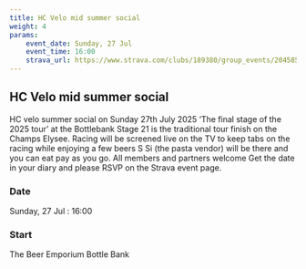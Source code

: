 ```yaml
---
title: HC Velo mid summer social
weight: 4
params:
    event_date: Sunday, 27 Jul
    event_time: 16:00
    strava_url: https://www.strava.com/clubs/189380/group_events/2045859
---
```


## HC Velo mid summer social 

HC velo summer social on Sunday 27th July 2025
‘The final stage of the 2025 tour’ at the Bottlebank
Stage 21 is the traditional tour finish on the Champs Elysee.
Racing will be screened live on the TV to keep tabs on the racing while enjoying a few beers
S Si (the pasta vendor) will be there and you can eat pay as you go.
All members and partners welcome
Get the date in your diary and please RSVP on the Strava event page.

### Date

Sunday, 27 Jul : 16:00

### Start

The Beer Emporium Bottle Bank


